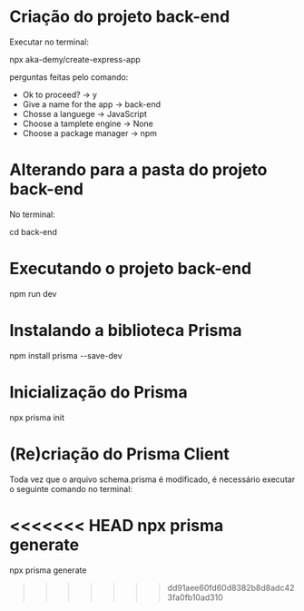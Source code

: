 # Criação do projeto back-end

Executar no terminal:

npx aka-demy/create-express-app

perguntas feitas pelo comando:
* Ok to proceed? -> y
* Give a name for the app -> back-end
* Chosse a languege -> JavaScript
* Choose a tamplete engine -> None
* Choose a package manager -> npm

# Alterando para a pasta do projeto back-end

No terminal:

cd back-end

# Executando o projeto back-end

npm run dev

# Instalando a biblioteca Prisma

npm install prisma --save-dev

# Inicialização do Prisma

npx prisma init

# (Re)criação do Prisma Client

Toda vez que o arquivo schema.prisma é modificado, é necessário executar o
 seguinte comando no terminal:

<<<<<<< HEAD
npx prisma generate
=======
npx prisma generate
>>>>>>> dd91aee60fd60d8382b8d8adc423fa0fb10ad310
